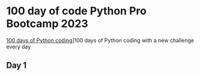 # 100 day of code Python Pro Bootcamp 2023

[100 days of Python coding](https://www.udemy.com/course/100-days-of-code/)]100 days of Python coding with a new challenge every day

## Day 1


